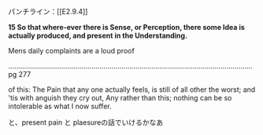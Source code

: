 パンチライン：[[E2.9.4]]

**15 So that where-ever there is Sense, or Perception, there some Idea is actually produced, and present in the Understanding.**









Mens daily complaints are a loud proof

........................................................................................................................... pg 277

of this: The Pain that any one actually feels, is still of all other the worst; and 'tis with anguish they cry out, Any rather than this; nothing can be so intolerable as what I now suffer.



と、present pain と plaesureの話でいけるかなあ